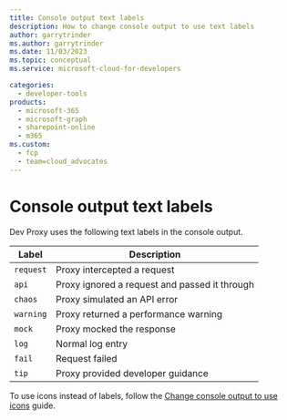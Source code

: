 ```yaml
---
title: Console output text labels
description: How to change console output to use text labels
author: garrytrinder
ms.author: garrytrinder
ms.date: 11/03/2023
ms.topic: conceptual
ms.service: microsoft-cloud-for-developers

categories:
  - developer-tools
products:
  - microsoft-365
  - microsoft-graph
  - sharepoint-online
  - m365
ms.custom:
  - fcp
  - team=cloud_advocates
---
```


# Console output text labels

Dev Proxy uses the following text labels in the console output.

| Label | Description |
| ----- | ------------ |
|`request`| Proxy intercepted a request |
|`api`| Proxy ignored a request and passed it through |
|`chaos`| Proxy simulated an API error |
|`warning`| Proxy returned a performance warning |
|`mock`| Proxy mocked the response |
|`log`| Normal log entry |
|`fail`| Request failed |
|`tip`| Proxy provided developer guidance |

To use icons instead of labels, follow the [Change console output to use icons](../how-to/Change-console-output-to-use-icons.md) guide.
